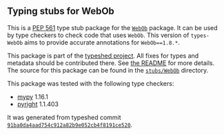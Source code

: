 ## Typing stubs for WebOb

This is a [PEP 561](https://peps.python.org/pep-0561/) type stub package for
the [`WebOb`](https://github.com/Pylons/webob) package. It can be used by type checkers
to check code that uses `WebOb`. This version of
`types-WebOb` aims to provide accurate annotations for
`WebOb==1.8.*`.

This package is part of the [typeshed project](https://github.com/python/typeshed).
All fixes for types and metadata should be contributed there.
See [the README](https://github.com/python/typeshed/blob/main/README.md)
for more details. The source for this package can be found in the
[`stubs/WebOb`](https://github.com/python/typeshed/tree/main/stubs/WebOb)
directory.

This package was tested with the following type checkers:
* [mypy](https://github.com/python/mypy/) 1.16.1
* [pyright](https://github.com/microsoft/pyright) 1.1.403

It was generated from typeshed commit
[`91ba0da4aad754c912a82b9e052cb4f8191ce520`](https://github.com/python/typeshed/commit/91ba0da4aad754c912a82b9e052cb4f8191ce520).